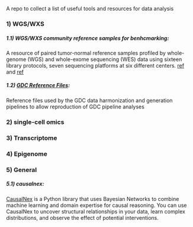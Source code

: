 A repo to collect a list of useful tools and resources for data analysis


### 1) WGS/WXS

##### 1.1) WGS/WXS community reference samples for benhcmarking: 
A resource of paired tumor-normal reference samples profiled by  whole-genome (WGS) and whole-exome sequencing (WES) data using sixteen library protocols, seven sequencing platforms at six different centers. [ref](https://www.nature.com/articles/s41597-021-01077-5) and [ref](https://www.nature.com/articles/s41587-021-00993-6)

##### 1.2) [GDC Reference Files](https://gdc.cancer.gov/about-data/gdc-data-processing/gdc-reference-files): 
Reference files used by the GDC data harmonization and generation pipelines to allow reproduction of GDC pipeline analyses


### 2) single-cell omics

### 3) Transcriptome

### 4) Epigenome

### 5) General

##### 5.1) causalnex: 

[CausalNex](https://causalnex.readthedocs.io/en/latest/01_introduction/01_introduction.html) is a Python library that uses Bayesian Networks to combine machine learning and domain expertise for causal reasoning. You can use CausalNex to uncover structural relationships in your data, learn complex distributions, and observe the effect of potential interventions.
